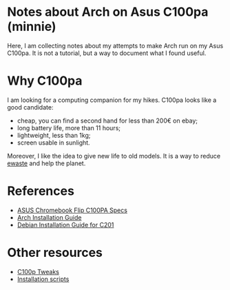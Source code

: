 # Notes about Arch on Asus C100pa (minnie)

Here, I am collecting notes about my attempts to make Arch run on my Asus C100pa. It is not a tutorial, but a way to document what I found useful.

# Why C100pa

I am looking for a computing companion for my hikes. C100pa looks like a good candidate:

* cheap, you can find a second hand for less than 200€ on ebay;
* long battery life, more than 11 hours;
* lightweight, less than 1kg;
* screen usable in sunlight.

Moreover, I like the idea to give new life to old models. It is a way to reduce [ewaste](https://en.wikipedia.org/wiki/Electronic_waste) and help the planet.

# References

* [ASUS Chromebook Flip C100PA Specs](https://www.asus.com/us/2-in-1-PCs/ASUS_Chromebook_Flip_C100PA/specifications/)
* [Arch Installation Guide](https://archlinuxarm.org/platforms/armv7/rockchip/asus-chromebook-flip-c100p)
* [Debian Installation Guide for C201](https://wiki.debian.org/InstallingDebianOn/Asus/C201)

# Other resources

* [C100p Tweaks](http://kmkeen.com/c100p-tweaks/2015-11-06-08-06-41-813.html)
* [Installation scripts](https://github.com/altreact/archbk)
